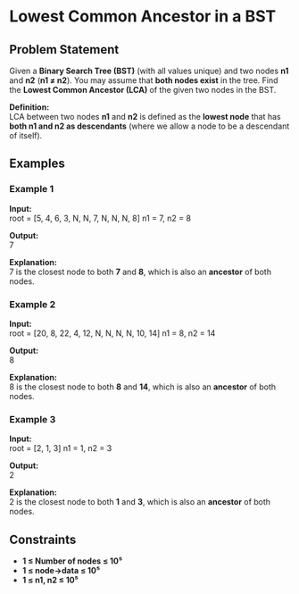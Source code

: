 # Lowest Common Ancestor in a BST

## Problem Statement  
Given a **Binary Search Tree (BST)** (with all values unique) and two nodes **n1** and **n2** (**n1 ≠ n2**). You may assume that **both nodes exist** in the tree. Find the **Lowest Common Ancestor (LCA)** of the given two nodes in the BST.

**Definition:**  
LCA between two nodes **n1** and **n2** is defined as the **lowest node** that has **both n1 and n2 as descendants** (where we allow a node to be a descendant of itself).

## Examples  

### Example 1  
**Input:**  
root = [5, 4, 6, 3, N, N, 7, N, N, N, 8] n1 = 7, n2 = 8

**Output:**  
7

**Explanation:**  
7 is the closest node to both **7** and **8**, which is also an **ancestor** of both nodes.

### Example 2  
**Input:**  
root = [20, 8, 22, 4, 12, N, N, N, N, 10, 14] n1 = 8, n2 = 14

**Output:**  
8

**Explanation:**  
8 is the closest node to both **8** and **14**, which is also an **ancestor** of both nodes.

### Example 3  
**Input:**  
root = [2, 1, 3] n1 = 1, n2 = 3

**Output:**  
2

**Explanation:**  
2 is the closest node to both **1** and **3**, which is also an **ancestor** of both nodes.

## Constraints  
- **1 ≤ Number of nodes ≤ 10⁵**  
- **1 ≤ node->data ≤ 10⁵**  
- **1 ≤ n1, n2 ≤ 10⁵**  
